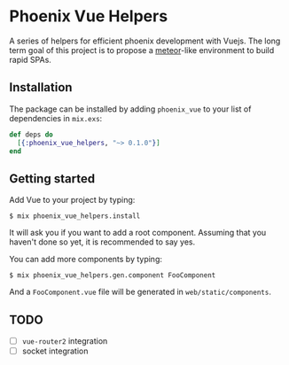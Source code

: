 # Phoenix Vue Helpers

A series of helpers for efficient phoenix development with Vuejs. The long term
goal of this project is to propose a [meteor](https://www.meteor.com/)-like
environment to build rapid SPAs.

## Installation

The package can be installed by adding `phoenix_vue` to your list of
dependencies in `mix.exs`:

```elixir
def deps do
  [{:phoenix_vue_helpers, "~> 0.1.0"}]
end
```

## Getting started

Add Vue to your project by typing:

```
$ mix phoenix_vue_helpers.install
```

It will ask you if you want to add a root component. Assuming that you haven't done
so yet, it is recommended to say yes.

You can add more components by typing:

```
$ mix phoenix_vue_helpers.gen.component FooComponent
```

And a `FooComponent.vue` file will be generated in `web/static/components`.

## TODO

- [ ] `vue-router2` integration
- [ ] socket integration
